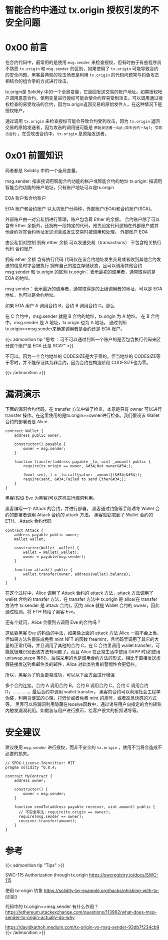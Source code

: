 # 智能合约中通过 tx.origin 授权引发的不安全问题



# 0x00 前言

在合约代码中，最常用的是使用 `msg.sender` 来检查授权，但有时由于有些程序员不熟悉 `tx.origin` 和 `msg.sender` 的区别，如果使用了 `tx.origin` 可能导致合约的安全问题。黑客最典型的攻击场景是利用 `tx.origin` 的代码问题常与钓鱼攻击相结合的组合拳的方式进行攻击。

tx.origin是 Solidity 中的一个全局变量，它返回发送交易的账户地址。如果授权帐户调用恶意合约，使用变量进行授权可能会使合约容易受到攻击。可以调用通过授权检查的易受攻击的合约，因为tx.origin返回交易的原始发件人，在这种情况下是授权帐户。

通过调用 `tx.origin` 来检查授权可能会导致合约受到攻击，因为 `tx.origin` 返回交易的原始发送者，因为攻击的调用链可能是 `原始发送者－&gt;攻击合约－&gt; 受攻击合约` 。在受攻击合约中，`tx.origin` 是原始发送者。


# 0x01 前置知识

两者都是 Solidity 中的一个全局变量。

msg.sender: 指直接调用智能合约功能的帐户或智能合约的地址
tx.origin: 指调用智能合约功能的账户地址，只有账户地址可以是tx.origin

EOA 账户和合约账户

EOA 账户和合约账户
以太坊账户分两种，外部账户(EOA)和合约账户(SCA)。

外部账户由一对公私钥进行管理，账户包含着 Ether 的余额。
合约账户除了可以含有 Ether 余额外，还拥有一段特定的代码，预先设定代码逻辑在外部账户或其他合约对其合约地址发送消息或发生交易时被调用和处理。
外部账户 EOA

由公私钥对控制
拥有 ether 余额
可以发送交易（transactions）
不包含相关执行代码
合约账户

拥有 ether 余额
含有执行代码
代码仅在该合约地址发生交易或者收到其他合约发送的信息时才会被执行
拥有自己的独立存储状态，且可以调用其他合约
msg.sender 和 tx.origin 的区别
tx.origin：表示最初的调用者，通常取得的是 EOA 的地址。

msg.sender：表示最近的调用者，通常取得是的上级调用者的地址，可以是 EOA 地址，也可以是合约地址。

如果 EOA 用户 A 调用合约 B，合约 B 调用合约 C。那么

在 C 合约中，msg.sender 就是 B 合约的地址，tx.origin 为 A 地址。
在 B 合约中，msg.sender 是 A 地址，tx.origin 也为 A 地址。
通过判断tx.origin==msg.sender来确定调用者是合约还是 EOA 账户。

{{&lt; admonition tip &#34;思考 ：可不可以通过判断一个账户的是否包含执行代码来区分这个账户是 EOA 还是 SCA?&#34; &gt;}}

不可以。因为一个合约地址的 CODESIZE是大于零的，但当地址的 CODESIZE等于零时，并不能保证其为非合约，因为合约在构造阶段 CODESIZE也为零。

{{&lt; /admonition &gt;}}

# 漏洞演示

下面的漏洞合约代码，在 transfer 方法中做了检查，本意是只有 owner 可以进行 transfer 操作。在这里使用的是tx.origin==owner进行检查。我们假设该 Wallet 合约的部署者是 Alice.


```solidity
contract Wallet {
    address public owner;

    constructor() payable {
        owner = msg.sender;
    }

    function transfer(address payable _to, uint _amount) public {
        require(tx.origin == owner, &#34;Not owner&#34;);

        (bool sent, ) = _to.call{value: _amount}(&#34;&#34;);
        require(sent, &#34;Failed to send Ether&#34;);
    }
}
```

黑客(假设 Eve 为黑客)可以这样进行漏洞利用。

黑客编写一个 Attack 的合约，并进行部署。
黑客通过钓鱼等手段诱导 Wallet 合约的部署者调用 Attack 合约的 attack 方法。
黑客就窃取到了 Wallet 合约的 ETH。
Attack 合约代码

```solidity
contract Attack {
    address payable public owner;
    Wallet wallet;

    constructor(Wallet _wallet) {
        wallet = Wallet(_wallet);
        owner = payable(msg.sender);
    }

    function attack() public {
        wallet.transfer(owner, address(wallet).balance);
    }
}
```

在这个过程中，Alice 调用了 Attack 合约的 attack 方法，attack 方法调用了 wallet 合约的 transfer 方法，在 transfer 方法中 tx.origin 是 alice(在 transfer 方法中 tx.sender 是 attack 合约)，因为 alice 就是 Wallet 合约的 owner，因此通过检测，将 ETH 转给了黑客 Eve。

还有个疑问，Alice 会傻到去调用 Eve 的合约吗？

这依靠黑客 Eve 的钓鱼的手法，如果像上面的 attack 方法 Alice 一般不会上当，但如果方法名假装成免费 mint NFT 的函数 freemint，且代码里调用了其它的大量的正常代码，并且调用了其他的合约 C，在 C 合约里调用 wallet.transfer，可能就很难识别出该方法有问题了。而且 Alice 在正常生活中使用 DAPP 时(如使用 uniswap,stepn 等时)，后端采用的也是调用合约方法的形式，相比于直接发送虚假链接发送钓鱼邮件类的邮件，Alice 对此类钓鱼的警惕性会更低些。

所以，黑客为了钓鱼更易成功，可以从下面方面进行增强

多个合约连接。合约 A 调用合约 B，合约 B 调用合约 C，合约 C 调用合约 D，…………，最后合约中调用 wallet.transfer。
黑客的合约可以利用社会工程学伪装，利用贪便宜的心理，打低价或者免费 mint 的旗号，或者高息诱惑的方式等。
黑客可以将漏洞利用隐藏在receive函数中，通过诱导用户向指定的合约转账内触发漏洞利用。如假装与用户进行换币，给客户很大的折扣诱导等。

# 安全建议

建议使用 `msg.sender` 进行授权，而非不安全的 `tx.origin` ，使用不当将会造成不必要的损失。

```solidity
// SPDX-License-Identifier: MIT
pragma solidity ^0.8.4;

contract MyContract {
    address owner;

    constructor() {
        owner = msg.sender;
    }

    function sendTo(address payable receiver, uint amount) public {
      // 不安全写法：require(tx.origin == owner);
      require(msg.sender == owner);
      receiver.transfer(amount);
    }
}
```

# 参考

{{&lt; admonition tip &#34;Tips&#34; &gt;}}

SWC-115 Authorization through tx.origin
https://swcregistry.io/docs/SWC-115

使用 tx-origin 钓鱼
https://solidity-by-example.org/hacks/phishing-with-tx-origin

代码中的 tx.origin==msg.sender 有什么作用？
https://ethereum.stackexchange.com/questions/113962/what-does-msg-sender-tx-origin-actually-do-why


https://davidkathoh.medium.com/tx-origin-vs-msg-sender-93db7f234cb9
{{&lt; /admonition &gt;}}

